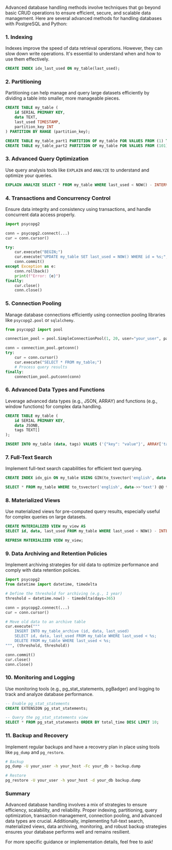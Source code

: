 Advanced database handling methods involve techniques that go beyond basic CRUD operations to ensure efficient, secure, and scalable data management. Here are several advanced methods for handling databases with PostgreSQL and Python:

### 1. **Indexing**

Indexes improve the speed of data retrieval operations. However, they can slow down write operations. It's essential to understand when and how to use them effectively.

```sql
CREATE INDEX idx_last_used ON my_table(last_used);
```

### 2. **Partitioning**

Partitioning can help manage and query large datasets efficiently by dividing a table into smaller, more manageable pieces.

```sql
CREATE TABLE my_table (
    id SERIAL PRIMARY KEY,
    data TEXT,
    last_used TIMESTAMP,
    partition_key INT
) PARTITION BY RANGE (partition_key);

CREATE TABLE my_table_part1 PARTITION OF my_table FOR VALUES FROM (1) TO (100);
CREATE TABLE my_table_part2 PARTITION OF my_table FOR VALUES FROM (101) TO (200);
```

### 3. **Advanced Query Optimization**

Use query analysis tools like `EXPLAIN` and `ANALYZE` to understand and optimize your queries.

```sql
EXPLAIN ANALYZE SELECT * FROM my_table WHERE last_used < NOW() - INTERVAL '30 days';
```

### 4. **Transactions and Concurrency Control**

Ensure data integrity and consistency using transactions, and handle concurrent data access properly.

```python
import psycopg2

conn = psycopg2.connect(...)
cur = conn.cursor()

try:
    cur.execute("BEGIN;")
    cur.execute("UPDATE my_table SET last_used = NOW() WHERE id = %s;", (row_id,))
    conn.commit()
except Exception as e:
    conn.rollback()
    print(f"Error: {e}")
finally:
    cur.close()
    conn.close()
```

### 5. **Connection Pooling**

Manage database connections efficiently using connection pooling libraries like `psycopg2.pool` or `sqlalchemy`.

```python
from psycopg2 import pool

connection_pool = pool.SimpleConnectionPool(1, 20, user="your_user", password="your_password", host="your_host", port="your_port", database="your_db")

conn = connection_pool.getconn()
try:
    cur = conn.cursor()
    cur.execute("SELECT * FROM my_table;")
    # Process query results
finally:
    connection_pool.putconn(conn)
```

### 6. **Advanced Data Types and Functions**

Leverage advanced data types (e.g., JSON, ARRAY) and functions (e.g., window functions) for complex data handling.

```sql
CREATE TABLE my_table (
    id SERIAL PRIMARY KEY,
    data JSONB,
    tags TEXT[]
);

INSERT INTO my_table (data, tags) VALUES ('{"key": "value"}', ARRAY['tag1', 'tag2']);
```

### 7. **Full-Text Search**

Implement full-text search capabilities for efficient text querying.

```sql
CREATE INDEX idx_gin ON my_table USING GIN(to_tsvector('english', data->>'text'));

SELECT * FROM my_table WHERE to_tsvector('english', data->>'text') @@ to_tsquery('search_query');
```

### 8. **Materialized Views**

Use materialized views for pre-computed query results, especially useful for complex queries on large datasets.

```sql
CREATE MATERIALIZED VIEW my_view AS
SELECT id, data, last_used FROM my_table WHERE last_used < NOW() - INTERVAL '30 days';

REFRESH MATERIALIZED VIEW my_view;
```

### 9. **Data Archiving and Retention Policies**

Implement archiving strategies for old data to optimize performance and comply with data retention policies.

```python
import psycopg2
from datetime import datetime, timedelta

# Define the threshold for archiving (e.g., 1 year)
threshold = datetime.now() - timedelta(days=365)

conn = psycopg2.connect(...)
cur = conn.cursor()

# Move old data to an archive table
cur.execute("""
    INSERT INTO my_table_archive (id, data, last_used)
    SELECT id, data, last_used FROM my_table WHERE last_used < %s;
    DELETE FROM my_table WHERE last_used < %s;
""", (threshold, threshold))

conn.commit()
cur.close()
conn.close()
```

### 10. **Monitoring and Logging**

Use monitoring tools (e.g., pg_stat_statements, pgBadger) and logging to track and analyze database performance.

```sql
-- Enable pg_stat_statements
CREATE EXTENSION pg_stat_statements;
```

```sql
-- Query the pg_stat_statements view
SELECT * FROM pg_stat_statements ORDER BY total_time DESC LIMIT 10;
```

### 11. **Backup and Recovery**

Implement regular backups and have a recovery plan in place using tools like `pg_dump` and `pg_restore`.

```sh
# Backup
pg_dump -U your_user -h your_host -Fc your_db > backup.dump

# Restore
pg_restore -U your_user -h your_host -d your_db backup.dump
```

### Summary

Advanced database handling involves a mix of strategies to ensure efficiency, scalability, and reliability. Proper indexing, partitioning, query optimization, transaction management, connection pooling, and advanced data types are crucial. Additionally, implementing full-text search, materialized views, data archiving, monitoring, and robust backup strategies ensures your database performs well and remains resilient.

For more specific guidance or implementation details, feel free to ask!
